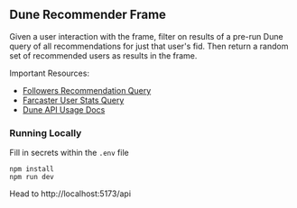 ## Dune Recommender Frame

Given a user interaction with the frame, filter on results of a pre-run Dune query of all recommendations for just that user's fid. Then return a random set of recommended users as results in the frame.

Important Resources:
- [Followers Recommendation Query](https://dune.com/queries/3509966)
- [Farcaster User Stats Query](https://dune.com/queries/3418402)
- [Dune API Usage Docs](https://docs.dune.com/api-reference/executions/execution-object)

### Running Locally

Fill in secrets within the `.env` file

```
npm install
npm run dev
```

Head to http://localhost:5173/api